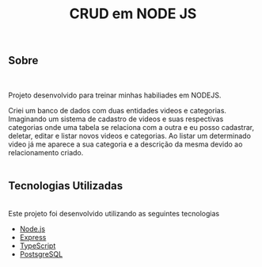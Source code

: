 <div align="center">
<h1> CRUD em NODE JS </h1>
</div>
<br>

## Sobre
<br>

Projeto desenvolvido para treinar minhas habiliades em NODEJS.

Criei um banco de dados com duas entidades videos e categorias. Imaginando um sistema de cadastro de videos e suas respectivas categorias onde uma tabela se relaciona com a outra e eu posso cadastrar, deletar, editar e listar novos videos e categorias. 
Ao listar um determinado video já me aparece a sua categoria e a descrição da mesma devido ao relacionamento criado. 
<br>
<br>
## Tecnologias Utilizadas 
<br>
Este projeto foi desenvolvido utilizando as seguintes tecnologias

<br>

- [Node.js](https://nodejs.org/en/)
- [Express](https://expressjs.com/pt-br/)
- [TypeScript](https://www.typescriptlang.org/)
- [PostsgreSQL](https://www.postgresql.org/)



 







